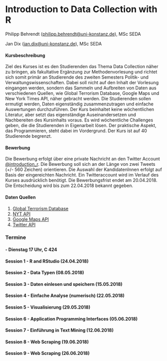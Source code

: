 # Introduction to Data Collection with R

Philipp Behrendt (philipp.behrendt@uni-konstanz.de), MSc SEDA

Jan Dix (jan.dix@uni-konstanz.de), MSc SEDA 

#### Kursbeschreibung

Ziel des Kurses ist es den Studierenden das Thema Data Collection näher zu bringen, als fakultative Ergänzung zur Methodenvorlesung und richtet sich somit primär an Studierende des zweiten Semesters Politik- und Verwaltungswissenschaften. Dabei soll nicht auf den Inhalt der Vorlesung eingangen werden, sondern das Sammeln und Aufbreiten von Daten aus verschiedenen Quellen, wie Global Terrorism Database, Google Maps und New York Times API, näher gebracht werden. Die Studierenden sollen ermutigt werden, Daten eigenständig zusammenzutragen und einfache Auswertungen durchzuführen. Der Kurs beinhaltet keine wöchentlichen Literatur, aber setzt das eigenständige Auseinandersetzen und Nachbereiten des Kursinhalts voraus. Es wird wöchentliche Challenges geben, die die Studierenden in Eigenarbeit lösen. Der praktische Aspekt, das Programmieren, steht dabei im Vordergrund. Der Kurs ist auf 40 Studierende begrenzt.

#### Bewerbung

Die Bewerbung erfolgt über eine private Nachricht an den Twitter Account [\@introduction_r](https://twitter.com/introduction_r). Die Bewerbung soll sich an der Länge von zwei Tweets (+/- 560 Zeichen) orientieren. Die Auswahl der KandidatenInnen erfolgt auf Basis der eingereichten Nachricht. Ein Twitteraccount wird im Verlauf des Kurses ausdrücklich benötigt. Die Bewerbungsfrist endet am 20.04.2018. Die Entscheidung wird bis zum 22.04.2018 bekannt gegeben.

#### Daten Quellen

1. [Global Terrorism Database](apps.start.umd.edu/gtd/downloads/dataset/GTD_0617dist.zip)
2. [NYT API](https://developer.nytimes.com/)
3. [Google Maps API](https://developers.google.com/maps/)
4. [Twitter API](https://developer.twitter.com/)

### Termine

#### - Dienstag 17 Uhr, C 424 

#### Session 1 - R and RStudio (24.04.2018)

#### Session 2 - Data Typen (08.05.2018)

#### Session 3 - Daten einlesen und speichern (15.05.2018)

#### Session 4 - Einfache Analyse (numerisch) (22.05.2018)

#### Session 5 - Visualisierung  (29.05.2018)

#### Session 6 - Application Programming Interfaces (05.06.2018)

#### Session 7 - Einführung in Text Mining (12.06.2018)

#### Session 8 - Web Scraping  (19.06.2018)

#### Session 9 - Web Scraping  (26.06.2018)




